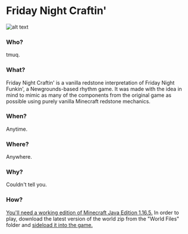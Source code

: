 # Friday Night Craftin'
![alt text](https://github.com/danehobrecht/fridaynightcraftin/blob/main/Screenshots/screenshot-1.png)
### Who?
tmuq.
### What?
Friday Night Craftin' is a vanilla redstone interpretation of Friday Night Funkin', a Newgrounds-based rhythm game. It was made with the idea in mind to mimic as many of the components from the original game as possible using purely vanilla Minecraft redstone mechanics.
### When?
Anytime.
### Where?
Anywhere.
### Why?
Couldn't tell you.
### How?
[You'll need a working edition of Minecraft Java Edition 1.16.5.](https://help.minecraft.net/hc/en-us/articles/360034754852-Change-Game-Version-for-Minecraft-Java-Edition) In order to play, download the latest version of the world zip from the "World Files" folder and [sideload it into the game.](https://help.minecraft.net/hc/en-us/articles/360053272471-Sideloading-Worlds-into-Minecraft-Java-Edition)
